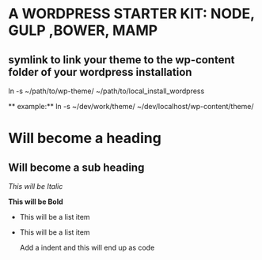 # A WORDPRESS STARTER KIT: NODE, GULP ,BOWER, MAMP



## symlink to link your theme to the wp-content folder of your wordpress installation 
ln -s ~/path/to/wp-theme/ ~/path/to/local_install_wordpress

** example:**
ln -s ~/dev/work/theme/ ~/dev/localhost/wp-content/theme/


Will become a heading
==============

Will become a sub heading
--------------

*This will be Italic*

**This will be Bold**

- This will be a list item
- This will be a list item

    Add a indent and this will end up as code

